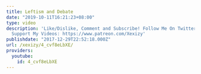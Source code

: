 ```yaml
---
title: Leftism and Debate
date: "2019-10-11T16:21:23+08:00"
type: video
description: 'Like/Dislike, Comment and Subscribe! Follow Me On Twitter: https://twitter.com/muke010
  Support My Videos: https://www.patreon.com/Xexizy'
publishdate: "2017-12-29T22:52:18.000Z"
url: /xexizy/4_cvf8eLbXE/
providers:
  youtube:
    id: 4_cvf8eLbXE
---
```

